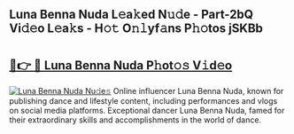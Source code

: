 ## Luna Benna Nuda L𝚎a𝚔ed N𝚞𝚍e - Part-2bQ Vi𝚍𝚎o L𝚎a𝚔s - H𝚘𝚝 O𝚗𝚕yf𝚊ns P𝚑𝚘tos jSKBb

# <h2><a href="http://kf9xc8.oniu.top/?m=Luna+Benna+Nuda">🔗👉 🔴 Luna Benna Nuda P𝚑ot𝚘𝚜 V𝚒d𝚎o</a></h2>

[![Luna Benna Nuda Nu𝚍e𝚜](https://i.imgur.com/0qMVB7G.gif)](http://kf9xc8.oniu.top/?m=Luna+Benna+Nuda)
Online influencer Luna Benna Nuda, known for publishing dance and lifestyle content, including performances and vlogs on social media platforms. Exceptional dancer Luna Benna Nuda, famed for their extraordinary skills and accomplishments in the world of dance.  
